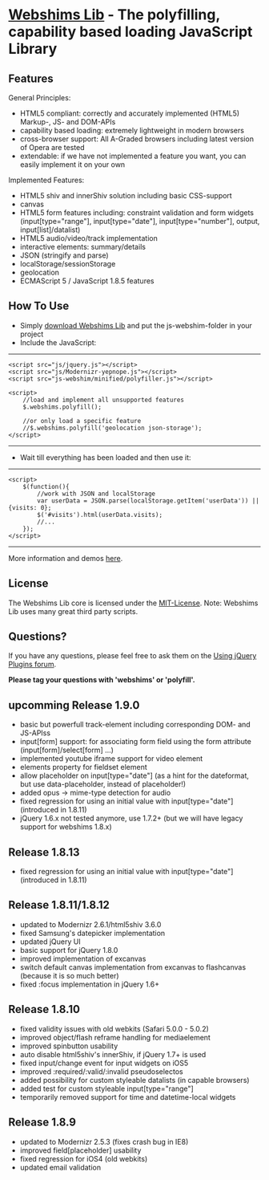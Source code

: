 [Webshims Lib](http://aFarkas.github.com/webshim/demos/index.html) - The polyfilling, capability based loading JavaScript Library
================================

Features
------------------

General Principles:

* HTML5 compliant: correctly and accurately implemented (HTML5) Markup-, JS- and DOM-APIs  
* capability based loading: extremely lightweight in modern browsers
* cross-browser support: All A-Graded browsers including latest version of Opera are tested
* extendable: if we have not implemented a feature you want, you can easily implement it on your own

Implemented Features:

* HTML5 shiv and innerShiv solution including basic CSS-support
* canvas
* HTML5 form features including: constraint validation and form widgets (input[type="range"], input[type="date"], input[type="number"], output, input[list]/datalist)
* HTML5 audio/video/track implementation
* interactive elements: summary/details
* JSON (stringify and parse)
* localStorage/sessionStorage
* geolocation
* ECMAScript 5 / JavaScript 1.8.5 features 


How To Use
------------------

* Simply [download Webshims Lib](https://github.com/aFarkas/webshim/downloads) and put the js-webshim-folder in your project
* Include the JavaScript:

---------------
	<script src="js/jquery.js"></script>
	<script src="js/Modernizr-yepnope.js"></script> 
	<script src="js-webshim/minified/polyfiller.js"></script> 

	<script> 
		//load and implement all unsupported features 
		$.webshims.polyfill();
		
		//or only load a specific feature
		//$.webshims.polyfill('geolocation json-storage');
	</script>
---------------

* Wait till everything has been loaded and then use it:

--------------
	<script> 
		$(function(){
			//work with JSON and localStorage 
			var userData = JSON.parse(localStorage.getItem('userData')) || {visits: 0};
			$('#visits').html(userData.visits);
			//...
		});
	</script>
--------------

More information and demos [here](http://aFarkas.github.com/webshim/demos/index.html).


License
---------------------------------------

The Webshims Lib core is licensed under the [MIT-License](http://aFarkas.github.com/webshim/MIT-LICENSE.txt). Note: Webshims Lib uses many great third party scripts.



Questions?
----------

If you have any questions, please feel free to ask them on the [Using jQuery Plugins
forum](http://forum.jquery.com/using-jquery-plugins).

**Please tag your questions with 'webshims' or 'polyfill'.**

upcomming Release 1.9.0
----------

- basic but powerfull track-element including corresponding DOM- and JS-APIss
- input[form] support: for associating form field using the form attribute (input[form]/select[form] ...)
- implemented youtube iframe support for video element
- elements property for fieldset element
- allow placeholder on input[type="date"] (as a hint for the dateformat, but use data-placeholder, instead of placeholder!)
- added opus -> mime-type detection for audio
- fixed regression for using an initial value with input[type="date"] (introduced in 1.8.11)
- jQuery 1.6.x not tested anymore, use 1.7.2+ (but we will have legacy support for webshims 1.8.x)


Release 1.8.13
----------

- fixed regression for using an initial value with input[type="date"] (introduced in 1.8.11)


Release 1.8.11/1.8.12
----------

- updated to Modernizr 2.6.1/html5shiv 3.6.0
- fixed Samsung's datepicker implementation 
- updated jQuery UI
- basic support for jQuery 1.8.0
- improved implementation of excanvas
- switch default canvas implementation from excanvas to flashcanvas (because it is so much better)
- fixed :focus implementation in jQuery 1.6+

Release 1.8.10
----------

- fixed validity issues with old webkits (Safari 5.0.0 - 5.0.2)
- improved object/flash reframe handling for mediaelement
- improved spinbutton usability
- auto disable html5shiv's innerShiv, if jQuery 1.7+ is used
- fixed input/change event for input widgets on iOS5
- improved :required/:valid/:invalid pseudoselectos
- added possibility for custom styleable datalists (in capable browsers)
- added test for custom styleable input[type="range"]
- temporarily removed support for time and datetime-local widgets

Release 1.8.9
----------

- updated to Modernizr 2.5.3 (fixes crash bug in IE8)
- improved field[placeholder] usability
- fixed regression for iOS4 (old webkits)
- updated email validation

